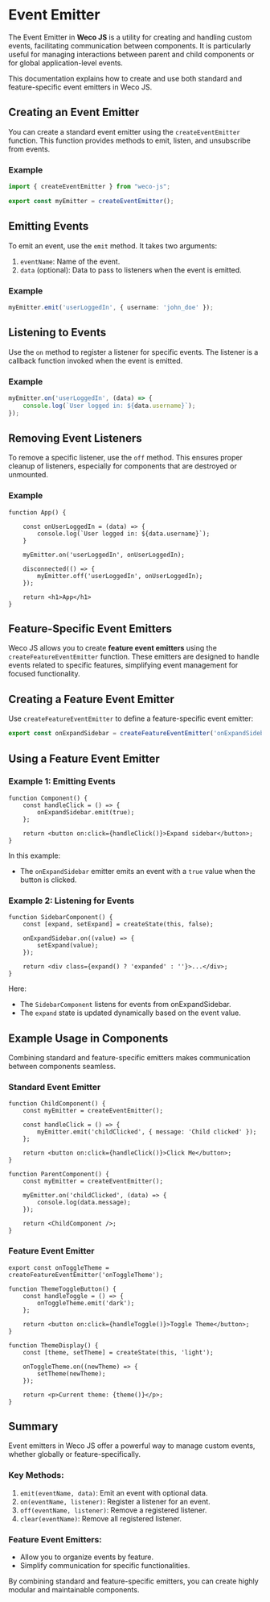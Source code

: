 # Event Emitter

The Event Emitter in **Weco JS** is a utility for creating and handling custom events, facilitating communication between components. It is particularly useful for managing interactions between parent and child components or for global application-level events.

This documentation explains how to create and use both standard and feature-specific event emitters in Weco JS.

## Creating an Event Emitter

You can create a standard event emitter using the `createEventEmitter` function. This function provides methods to emit, listen, and unsubscribe from events.

### Example

```ts
import { createEventEmitter } from "weco-js";

export const myEmitter = createEventEmitter();
```

## Emitting Events

To emit an event, use the `emit` method. It takes two arguments:

1. `eventName`: Name of the event.
2. `data` (optional): Data to pass to listeners when the event is emitted.

### Example

```ts
myEmitter.emit('userLoggedIn', { username: 'john_doe' });
```

## Listening to Events

Use the `on` method to register a listener for specific events. The listener is a callback function invoked when the event is emitted.

### Example

```ts
myEmitter.on('userLoggedIn', (data) => {
    console.log(`User logged in: ${data.username}`);
});
```

## Removing Event Listeners

To remove a specific listener, use the `off` method. This ensures proper cleanup of listeners, especially for components that are destroyed or unmounted.

### Example

```tsx
function App() {

    const onUserLoggedIn = (data) => {
        console.log(`User logged in: ${data.username}`);
    }

    myEmitter.on('userLoggedIn', onUserLoggedIn);

    disconnected(() => {
        myEmitter.off('userLoggedIn', onUserLoggedIn);
    });

    return <h1>App</h1>
}
```

## Feature-Specific Event Emitters

Weco JS allows you to create **feature event emitters** using the `createFeatureEventEmitter` function. These emitters are designed to handle events related to specific features, simplifying event management for focused functionality.

## Creating a Feature Event Emitter

Use `createFeatureEventEmitter` to define a feature-specific event emitter:

```ts
export const onExpandSidebar = createFeatureEventEmitter('onExpandSidebar');
```

## Using a Feature Event Emitter

### Example 1: Emitting Events

```tsx
function Component() {
    const handleClick = () => {
        onExpandSidebar.emit(true);
    };

    return <button on:click={handleClick()}>Expand sidebar</button>;
}
```

In this example:
* The `onExpandSidebar` emitter emits an event with a `true` value when the button is clicked.

### Example 2: Listening for Events

```tsx
function SidebarComponent() {
    const [expand, setExpand] = createState(this, false);

    onExpandSidebar.on((value) => {
        setExpand(value);
    });

    return <div class={expand() ? 'expanded' : ''}>...</div>;
}
```

Here:
* The `SidebarComponent` listens for events from onExpandSidebar.
* The `expand` state is updated dynamically based on the event value.

## Example Usage in Components

Combining standard and feature-specific emitters makes communication between components seamless.

### Standard Event Emitter

```tsx
function ChildComponent() {
    const myEmitter = createEventEmitter();

    const handleClick = () => {
        myEmitter.emit('childClicked', { message: 'Child clicked' });
    };

    return <button on:click={handleClick()}>Click Me</button>;
}

function ParentComponent() {
    const myEmitter = createEventEmitter();

    myEmitter.on('childClicked', (data) => {
        console.log(data.message);
    });

    return <ChildComponent />;
}
```

### Feature Event Emitter

```tsx
export const onToggleTheme = createFeatureEventEmitter('onToggleTheme');

function ThemeToggleButton() {
    const handleToggle = () => {
        onToggleTheme.emit('dark');
    };

    return <button on:click={handleToggle()}>Toggle Theme</button>;
}

function ThemeDisplay() {
    const [theme, setTheme] = createState(this, 'light');

    onToggleTheme.on((newTheme) => {
        setTheme(newTheme);
    });

    return <p>Current theme: {theme()}</p>;
}
```

## Summary

Event emitters in Weco JS offer a powerful way to manage custom events, whether globally or feature-specifically.

### Key Methods:

1. `emit(eventName, data)`: Emit an event with optional data.
2. `on(eventName, listener)`: Register a listener for an event.
3. `off(eventName, listener)`: Remove a registered listener.
4. `clear(eventName)`: Remove all registered listener.

### Feature Event Emitters:

* Allow you to organize events by feature.
* Simplify communication for specific functionalities.

By combining standard and feature-specific emitters, you can create highly modular and maintainable components.


